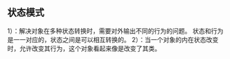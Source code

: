 ## 状态模式
  1）：解决对象在多种状态转换时，需要对外输出不同的行为的问题。
  状态和行为是一一对应的，状态之间是可以相互转换的。
  2）：当一个对象的内在状态改变时，允许改变其行为，这个对象看起来像是改变了其类。